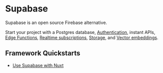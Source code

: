 # Supabase

Supabase is an open source Firebase alternative.

Start your project with a Postgres database, [Authentication](https://supabase.com/docs/guides/auth), instant APIs, [Edge Functions](https://supabase.com/docs/guides/functions), [Realtime subscriptions](https://supabase.com/docs/guides/realtime), [Storage](https://supabase.com/docs/guides/storage), and [Vector embeddings](https://supabase.com/docs/guides/ai).

## Framework Quickstarts

- [Use Supabase with Nuxt][1]

[1]: https://supabase.com/docs/guides/getting-started/quickstarts/nuxtjs "Learn how to create a Supabase project, add some sample data to your database, and query the data from a NuxtJS app."
